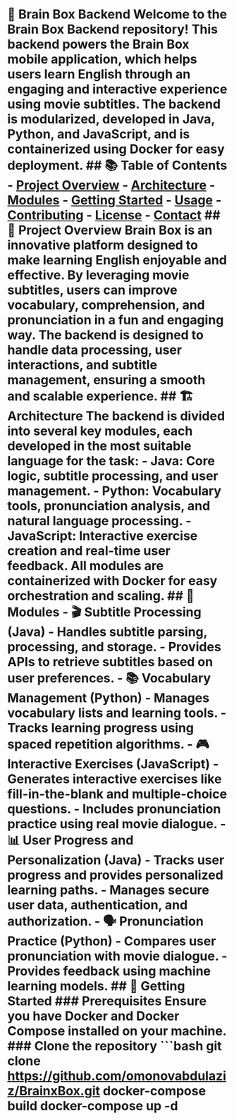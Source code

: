 # 🧠 Brain Box Backend Welcome to the **Brain Box Backend** repository! This backend powers the Brain Box mobile application, which helps users learn English through an engaging and interactive experience using movie subtitles. The backend is modularized, developed in **Java**, **Python**, and **JavaScript**, and is containerized using **Docker** for easy deployment. ## 📚 Table of Contents - [Project Overview](#project-overview) - [Architecture](#architecture) - [Modules](#modules) - [Getting Started](#getting-started) - [Usage](#usage) - [Contributing](#contributing) - [License](#license) - [Contact](#contact) ## 🌟 Project Overview **Brain Box** is an innovative platform designed to make learning English enjoyable and effective. By leveraging movie subtitles, users can improve vocabulary, comprehension, and pronunciation in a fun and engaging way. The backend is designed to handle data processing, user interactions, and subtitle management, ensuring a smooth and scalable experience. ## 🏗️ Architecture The backend is divided into several key modules, each developed in the most suitable language for the task: - **Java**: Core logic, subtitle processing, and user management. - **Python**: Vocabulary tools, pronunciation analysis, and natural language processing. - **JavaScript**: Interactive exercise creation and real-time user feedback. All modules are containerized with **Docker** for easy orchestration and scaling. ## 🔑 Modules - **🎬 Subtitle Processing (Java)** - Handles subtitle parsing, processing, and storage. - Provides APIs to retrieve subtitles based on user preferences. - **📚 Vocabulary Management (Python)** - Manages vocabulary lists and learning tools. - Tracks learning progress using spaced repetition algorithms. - **🎮 Interactive Exercises (JavaScript)** - Generates interactive exercises like fill-in-the-blank and multiple-choice questions. - Includes pronunciation practice using real movie dialogue. - **📊 User Progress and Personalization (Java)** - Tracks user progress and provides personalized learning paths. - Manages secure user data, authentication, and authorization. - **🗣️ Pronunciation Practice (Python)** - Compares user pronunciation with movie dialogue. - Provides feedback using machine learning models. ## 🚀 Getting Started ### Prerequisites Ensure you have Docker and Docker Compose installed on your machine. ### Clone the repository ```bash git clone https://github.com/omonovabdulaziz/BrainxBox.git docker-compose build docker-compose up -d

